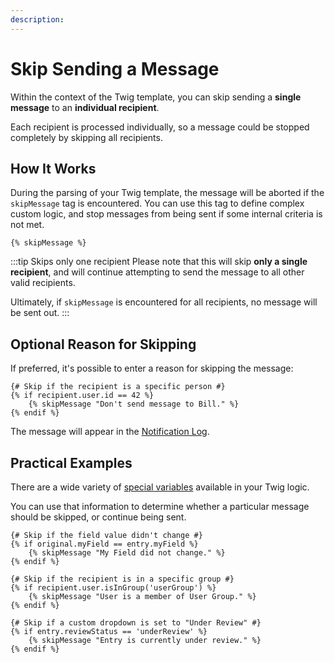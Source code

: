 ```yaml
---
description:
---
```


# Skip Sending a Message

Within the context of the Twig template, you can skip sending a **single message** to an **individual recipient**.

Each recipient is processed individually, so a message could be stopped completely by skipping all recipients.

## How It Works

During the parsing of your Twig template, the message will be aborted if the `skipMessage` tag is encountered. You can use this tag to define complex custom logic, and stop messages from being sent if some internal criteria is not met.

```twig
{% skipMessage %}
```

:::tip Skips only one recipient
Please note that this will skip **only a single recipient**, and will continue attempting to send the message to all other valid recipients.

Ultimately, if `skipMessage` is encountered for all recipients, no message will be sent out.
:::

## Optional Reason for Skipping

If preferred, it's possible to enter a reason for skipping the message:

```twig
{# Skip if the recipient is a specific person #}
{% if recipient.user.id == 42 %}
    {% skipMessage "Don't send message to Bill." %}
{% endif %}
```

The message will appear in the [Notification Log](/logging).

## Practical Examples

There are a wide variety of [special variables](/messages/variables) available in your Twig logic.

You can use that information to determine whether a particular message should be skipped, or continue being sent.

```twig
{# Skip if the field value didn't change #}
{% if original.myField == entry.myField %}
    {% skipMessage "My Field did not change." %}
{% endif %}

{# Skip if the recipient is in a specific group #}
{% if recipient.user.isInGroup('userGroup') %}
    {% skipMessage "User is a member of User Group." %}
{% endif %}

{# Skip if a custom dropdown is set to "Under Review" #}
{% if entry.reviewStatus == 'underReview' %}
    {% skipMessage "Entry is currently under review." %}
{% endif %}
```
